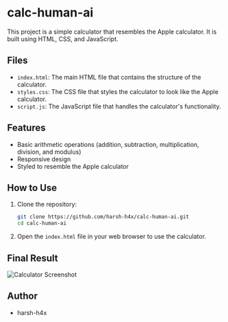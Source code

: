 # calc-human-ai

This project is a simple calculator that resembles the Apple calculator. It is built using HTML, CSS, and JavaScript.

## Files

- `index.html`: The main HTML file that contains the structure of the calculator.
- `styles.css`: The CSS file that styles the calculator to look like the Apple calculator.
- `script.js`: The JavaScript file that handles the calculator's functionality.

## Features

- Basic arithmetic operations (addition, subtraction, multiplication, division, and modulus)
- Responsive design
- Styled to resemble the Apple calculator

## How to Use

1. Clone the repository:
    ```bash
    git clone https://github.com/harsh-h4x/calc-human-ai.git
    cd calc-human-ai
    ```
2. Open the `index.html` file in your web browser to use the calculator.

## Final Result

![Calculator Screenshot](path/to/your/screenshot.png)

## Author

- harsh-h4x
